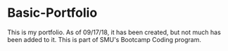 # Basic-Portfolio
<!DOCTYPE html>
<html lang="en=us">

<head>
  <title>All About Morgan Kennedy</title>
  <link rel="stylesheet" type="text/css" href="assets/css/style.css">
</head>

<body>
  This is my portfolio.
  As of 09/17/18, it has been created, but not much has been added to it. 
  This is part of SMU's Bootcamp Coding program. 
  
</body>

</html>
